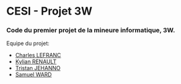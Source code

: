 # CESI - Projet 3W
### Code du premier projet de la mineure informatique, 3W.

Equipe du projet:

- [Charles LEFRANC](https://github.com/SourcierDeVerite)
- [Kylian RENAULT](https://github.com/Gammelinne)
- [Tristan JEHANNO](https://github.com/Git-Rigoras)
- [Samuel WARD](https://github.com/INF-Zenyth)

